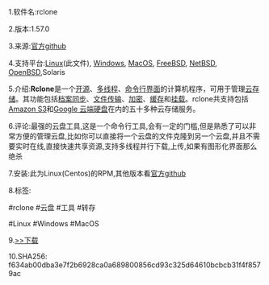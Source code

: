 1.软件名:rclone

2.版本:1.57.0

3.来源:[官方github](https://github.com/rclone/rclone/releases)

4.支持平台:[Linux](https://wanweibaike.net/wiki-Linux)(此文件), [Windows](https://wanweibaike.net/wiki-Microsoft_Windows), [MacOS](https://wanweibaike.net/wiki-MacOS), [FreeBSD](https://wanweibaike.net/wiki-FreeBSD), [NetBSD](https://wanweibaike.net/wiki-NetBSD), [OpenBSD](https://wanweibaike.net/wiki-OpenBSD),Solaris

5.介绍:**Rclone**是一个[开源](https://wanweibaike.net/wiki-开源)、[多线程](https://wanweibaike.net/wiki-多线程)、[命令行界面](https://wanweibaike.net/wiki-命令行界面)的计算机程序，可用于管理[云存储](https://wanweibaike.net/wiki-云存储)。其功能包括[档案同步](https://wanweibaike.net/wiki-檔案同步)、[文件传输](https://wanweibaike.net/wiki-文件傳輸)、[加密](https://wanweibaike.net/wiki-加密)、[缓存](https://wanweibaike.net/wiki-缓存)和[挂载](https://wanweibaike.net/wiki-挂载)。rclone共支持包括[Amazon S3](https://wanweibaike.net/wiki-Amazon_S3)和[Google 云端硬盘](https://wanweibaike.net/wiki-Google_雲端硬碟)在内的五十多种云存储服务。

6.评论:最强的云盘工具,这是一个命令行工具,会有一定的门槛,但是熟悉了可以非常方便的管理云盘,比如你可以直接将一个云盘的文件克隆到另一个云盘,并且不需要实时在线,直接快速共享资源,支持多线程并行下载,上传,如果有图形化界面那么绝杀

7.安装:此为Linux(Centos)的RPM,其他版本看[官方github](https://github.com/rclone/rclone/releases)

8.标签:

#rclone #云盘 #工具 #转存

#Linux #Windows #MacOS

9.[>>下载](https://t.me/GoojoeShare/42)

10.SHA256:
f634ab00dba3e7f2b6928ca0a689800856cd93c325d64610bcbcb31f4f8579ac

